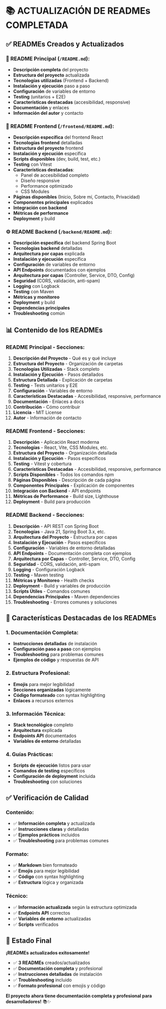 # 📚 **ACTUALIZACIÓN DE READMEs COMPLETADA**

## ✅ **READMEs Creados y Actualizados**

### **📄 README Principal (`/README.md`):**
- **Descripción completa** del proyecto
- **Estructura del proyecto** actualizada
- **Tecnologías utilizadas** (Frontend + Backend)
- **Instalación y ejecución** paso a paso
- **Configuración** de variables de entorno
- **Testing** (unitarios + E2E)
- **Características destacadas** (accesibilidad, responsive)
- **Documentación** y enlaces
- **Información del autor** y contacto

### **🎨 README Frontend (`/frontend/README.md`):**
- **Descripción específica** del frontend React
- **Tecnologías frontend** detalladas
- **Estructura del proyecto** frontend
- **Instalación y ejecución** específica
- **Scripts disponibles** (dev, build, test, etc.)
- **Testing** con Vitest
- **Características destacadas**:
  - Panel de accesibilidad completo
  - Diseño responsive
  - Performance optimizado
  - CSS Modules
- **Páginas disponibles** (Inicio, Sobre mí, Contacto, Privacidad)
- **Componentes principales** explicados
- **Integración con backend**
- **Métricas de performance**
- **Deployment** y build

### **⚙️ README Backend (`/backend/README.md`):**
- **Descripción específica** del backend Spring Boot
- **Tecnologías backend** detalladas
- **Arquitectura por capas** explicada
- **Instalación y ejecución** específica
- **Configuración** de variables de entorno
- **API Endpoints** documentados con ejemplos
- **Arquitectura por capas** (Controller, Service, DTO, Config)
- **Seguridad** (CORS, validación, anti-spam)
- **Logging** con Logback
- **Testing** con Maven
- **Métricas y monitoreo**
- **Deployment** y build
- **Dependencias principales**
- **Troubleshooting** común

## 📊 **Contenido de los READMEs**

### **README Principal - Secciones:**
1. **Descripción del Proyecto** - Qué es y qué incluye
2. **Estructura del Proyecto** - Organización de carpetas
3. **Tecnologías Utilizadas** - Stack completo
4. **Instalación y Ejecución** - Pasos detallados
5. **Estructura Detallada** - Explicación de carpetas
6. **Testing** - Tests unitarios y E2E
7. **Configuración** - Variables de entorno
8. **Características Destacadas** - Accesibilidad, responsive, performance
9. **Documentación** - Enlaces a docs
10. **Contribución** - Cómo contribuir
11. **Licencia** - MIT License
12. **Autor** - Información de contacto

### **README Frontend - Secciones:**
1. **Descripción** - Aplicación React moderna
2. **Tecnologías** - React, Vite, CSS Modules, etc.
3. **Estructura del Proyecto** - Organización detallada
4. **Instalación y Ejecución** - Pasos específicos
5. **Testing** - Vitest y cobertura
6. **Características Destacadas** - Accesibilidad, responsive, performance
7. **Scripts Disponibles** - Todos los comandos npm
8. **Páginas Disponibles** - Descripción de cada página
9. **Componentes Principales** - Explicación de componentes
10. **Integración con Backend** - API endpoints
11. **Métricas de Performance** - Build size, Lighthouse
12. **Deployment** - Build para producción

### **README Backend - Secciones:**
1. **Descripción** - API REST con Spring Boot
2. **Tecnologías** - Java 21, Spring Boot 3.x, etc.
3. **Arquitectura del Proyecto** - Estructura por capas
4. **Instalación y Ejecución** - Pasos específicos
5. **Configuración** - Variables de entorno detalladas
6. **API Endpoints** - Documentación completa con ejemplos
7. **Arquitectura por Capas** - Controller, Service, DTO, Config
8. **Seguridad** - CORS, validación, anti-spam
9. **Logging** - Configuración Logback
10. **Testing** - Maven testing
11. **Métricas y Monitoreo** - Health checks
12. **Deployment** - Build y variables de producción
13. **Scripts Útiles** - Comandos comunes
14. **Dependencias Principales** - Maven dependencies
15. **Troubleshooting** - Errores comunes y soluciones

## 🎯 **Características Destacadas de los READMEs**

### **1. Documentación Completa:**
- **Instrucciones detalladas** de instalación
- **Configuración paso a paso** con ejemplos
- **Troubleshooting** para problemas comunes
- **Ejemplos de código** y respuestas de API

### **2. Estructura Profesional:**
- **Emojis** para mejor legibilidad
- **Secciones organizadas** lógicamente
- **Código formateado** con syntax highlighting
- **Enlaces** a recursos externos

### **3. Información Técnica:**
- **Stack tecnológico** completo
- **Arquitectura** explicada
- **Endpoints API** documentados
- **Variables de entorno** detalladas

### **4. Guías Prácticas:**
- **Scripts de ejecución** listos para usar
- **Comandos de testing** específicos
- **Configuración de deployment** incluida
- **Troubleshooting** con soluciones

## ✅ **Verificación de Calidad**

### **Contenido:**
- ✅ **Información completa** y actualizada
- ✅ **Instrucciones claras** y detalladas
- ✅ **Ejemplos prácticos** incluidos
- ✅ **Troubleshooting** para problemas comunes

### **Formato:**
- ✅ **Markdown** bien formateado
- ✅ **Emojis** para mejor legibilidad
- ✅ **Código** con syntax highlighting
- ✅ **Estructura** lógica y organizada

### **Técnico:**
- ✅ **Información actualizada** según la estructura optimizada
- ✅ **Endpoints API** correctos
- ✅ **Variables de entorno** actualizadas
- ✅ **Scripts** verificados

## 🚀 **Estado Final**

**¡READMEs actualizados exitosamente!**

- ✅ **3 READMEs** creados/actualizados
- ✅ **Documentación completa** y profesional
- ✅ **Instrucciones detalladas** de instalación
- ✅ **Troubleshooting** incluido
- ✅ **Formato profesional** con emojis y código

**El proyecto ahora tiene documentación completa y profesional para desarrolladores!** 📚✨
